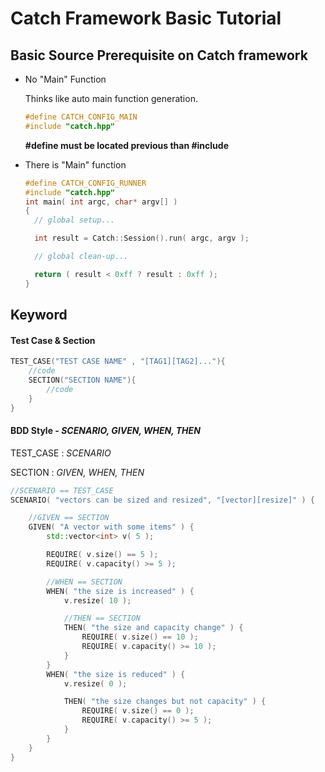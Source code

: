 # Catch Framework Basic Tutorial

## Basic Source Prerequisite on Catch framework
  * No "Main" Function

    Thinks like auto main function generation.
    ```cpp
    #define CATCH_CONFIG_MAIN
    #include "catch.hpp"
    ```
    **#define must be located previous than #include**
  * There is "Main" function
    ```cpp
    #define CATCH_CONFIG_RUNNER
    #include "catch.hpp"
    int main( int argc, char* argv[] )
    {
      // global setup...

      int result = Catch::Session().run( argc, argv );

      // global clean-up...

      return ( result < 0xff ? result : 0xff );
    }
    ```

## Keyword

#### Test Case & Section
```cpp
TEST_CASE("TEST CASE NAME" , "[TAG1][TAG2]..."){
    //code
    SECTION("SECTION NAME"){
        //code
    }
}
```

#### BDD Style - _SCENARIO, GIVEN, WHEN, THEN_
TEST_CASE : _SCENARIO_

SECTION : _GIVEN, WHEN, THEN_
```cpp
//SCENARIO == TEST_CASE
SCENARIO( "vectors can be sized and resized", "[vector][resize]" ) {

    //GIVEN == SECTION
    GIVEN( "A vector with some items" ) {
        std::vector<int> v( 5 );

        REQUIRE( v.size() == 5 );
        REQUIRE( v.capacity() >= 5 );

        //WHEN == SECTION
        WHEN( "the size is increased" ) {
            v.resize( 10 );

            //THEN == SECTION
            THEN( "the size and capacity change" ) {
                REQUIRE( v.size() == 10 );
                REQUIRE( v.capacity() >= 10 );
            }
        }
        WHEN( "the size is reduced" ) {
            v.resize( 0 );

            THEN( "the size changes but not capacity" ) {
                REQUIRE( v.size() == 0 );
                REQUIRE( v.capacity() >= 5 );
            }
        }
    }
}
```
